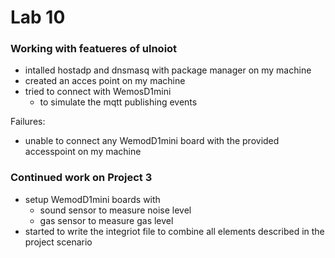 # Lab 10

### Working with featueres of ulnoiot
- intalled hostadp and dnsmasq with package manager on my machine
- created an acces point on my machine
- tried to connect with WemosD1mini
    - to simulate the mqtt publishing events

Failures:
- unable to connect any WemodD1mini board with the provided accesspoint on my machine

### Continued work on Project 3
- setup WemodD1mini boards with
	- sound sensor to measure noise level
	- gas sensor to measure gas level
- started to write the integriot file to combine all elements described in the project scenario

